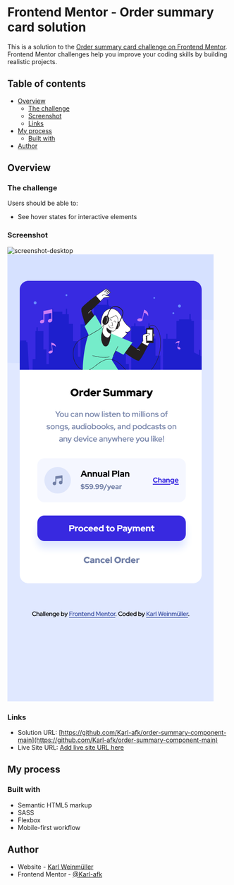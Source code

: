 # Frontend Mentor - Order summary card solution

This is a solution to the [Order summary card challenge on Frontend Mentor](https://www.frontendmentor.io/challenges/order-summary-component-QlPmajDUj). Frontend Mentor challenges help you improve your coding skills by building realistic projects.

## Table of contents

- [Overview](#overview)
  - [The challenge](#the-challenge)
  - [Screenshot](#screenshot)
  - [Links](#links)
- [My process](#my-process)
  - [Built with](#built-with)
- [Author](#author)

## Overview

### The challenge

Users should be able to:

- See hover states for interactive elements

### Screenshot

![screenshot-desktop](.screenshot-desktop.png)
![screenshot-mobile](./screenshot-mobile.png)

### Links

- Solution URL: [https://github.com/Karl-afk/order-summary-component-main](https://github.com/Karl-afk/order-summary-component-main)
- Live Site URL: [Add live site URL here](https://your-live-site-url.com)

## My process

### Built with

- Semantic HTML5 markup
- SASS
- Flexbox
- Mobile-first workflow

## Author

- Website - [Karl Weinmüller](https://www.karlweinmueller.de)
- Frontend Mentor - [@Karl-afk](https://www.frontendmentor.io/profile/Karl-afk)
